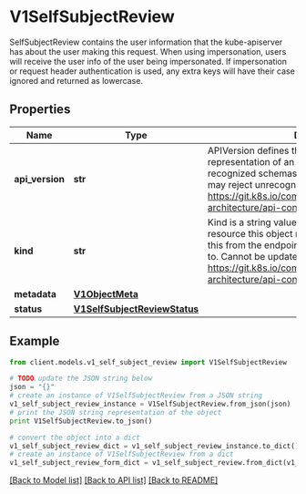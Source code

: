 # V1SelfSubjectReview

SelfSubjectReview contains the user information that the kube-apiserver has about the user making this request. When using impersonation, users will receive the user info of the user being impersonated.  If impersonation or request header authentication is used, any extra keys will have their case ignored and returned as lowercase.

## Properties
Name | Type | Description | Notes
------------ | ------------- | ------------- | -------------
**api_version** | **str** | APIVersion defines the versioned schema of this representation of an object. Servers should convert recognized schemas to the latest internal value, and may reject unrecognized values. More info: https://git.k8s.io/community/contributors/devel/sig-architecture/api-conventions.md#resources | [optional] 
**kind** | **str** | Kind is a string value representing the REST resource this object represents. Servers may infer this from the endpoint the client submits requests to. Cannot be updated. In CamelCase. More info: https://git.k8s.io/community/contributors/devel/sig-architecture/api-conventions.md#types-kinds | [optional] 
**metadata** | [**V1ObjectMeta**](V1ObjectMeta.md) |  | [optional] 
**status** | [**V1SelfSubjectReviewStatus**](V1SelfSubjectReviewStatus.md) |  | [optional] 

## Example

```python
from client.models.v1_self_subject_review import V1SelfSubjectReview

# TODO update the JSON string below
json = "{}"
# create an instance of V1SelfSubjectReview from a JSON string
v1_self_subject_review_instance = V1SelfSubjectReview.from_json(json)
# print the JSON string representation of the object
print V1SelfSubjectReview.to_json()

# convert the object into a dict
v1_self_subject_review_dict = v1_self_subject_review_instance.to_dict()
# create an instance of V1SelfSubjectReview from a dict
v1_self_subject_review_form_dict = v1_self_subject_review.from_dict(v1_self_subject_review_dict)
```
[[Back to Model list]](../README.md#documentation-for-models) [[Back to API list]](../README.md#documentation-for-api-endpoints) [[Back to README]](../README.md)


